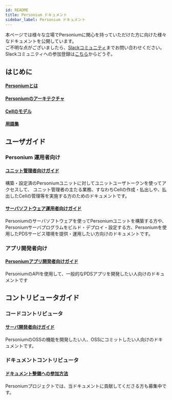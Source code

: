 ```yaml
---
id: README
title: Personium ドキュメント
sidebar_label: Personium ドキュメント
---
```


本ページでは様々な立場でPersoniumに関心を持っていただけた方に向けた様々なドキュメントを公開しています。  
ご不明な点がございましたら、[Slackコミュニティ](https://personium-io.slack.com/)までお問い合わせください。  
Slackコミュニティへの参加登録は[こちら](https://bit.ly/Join_Personium_Slack)からどうぞ。

## はじめに

#### [Personiumとは](./overview/001_Introduction.md)
#### [Personiumのアーキテクチャ](./user_guide/001_Personium_Architecture.md)
#### [Cellのモデル](./user_guide/005_Model_construction.md)
#### [用語集](./user_guide/008_Glossary.md)

## ユーザガイド

### Personium 運用者向け

#### [ユニット管理者向けガイド](./unit-administrator/README)

構築・設定済のPersoniumユニットに対してユニットユーザトークンを使ってアクセスして、 ユニット管理者の主たる業務、すなわちCellの作成・払出しや、払出したCellの管理等を実施する方のためのドキュメントです。

#### [サーバソフトウェア運用者向けガイド](./server-operator/README)

Personiumのサーバソフトウェアを使ってPersoniumユニットを構築する方や、Personiumサーバプログラムをビルド・デプロイ・設定する方、Personiumを使用したPDSサービス環境を提供・運用したい方向けのドキュメントです。

### アプリ開発者向け  

#### [Personiumアプリ開発者向けガイド](./app-developer/README)  

PersoniumのAPIを使用して、一般的なPDSアプリを開発したい人向けのドキュメントです

## コントリビュータガイド  

### コードコントリビュータ

#### [サーバ開発者向けガイド](./software-developer/)

PersoniumのOSSの機能を開発したい人、OSSにコミットしたい人向けのドキュメントです。

### ドキュメントコントリビュータ

#### [ドキュメント整備への参加方法](./document-writer/README)

Personiumプロジェクトでは、当ドキュメントに貢献してくださる方も募集中です。
